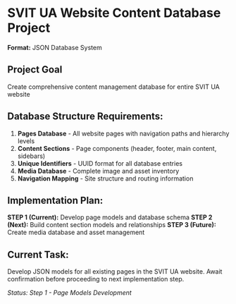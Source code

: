 # SVIT UA Website Content Database Project

**Format:** JSON Database System

## Project Goal
Create comprehensive content management database for entire SVIT UA website

## Database Structure Requirements:
1. **Pages Database** - All website pages with navigation paths and hierarchy levels
2. **Content Sections** - Page components (header, footer, main content, sidebars)
3. **Unique Identifiers** - UUID format for all database entries  
4. **Media Database** - Complete image and asset inventory
5. **Navigation Mapping** - Site structure and routing information

## Implementation Plan:
**STEP 1 (Current):** Develop page models and database schema
**STEP 2 (Next):** Build content section models and relationships
**STEP 3 (Future):** Create media database and asset management

## Current Task:
Develop JSON models for all existing pages in the SVIT UA website.
Await confirmation before proceeding to next implementation step.

*Status: Step 1 - Page Models Development*